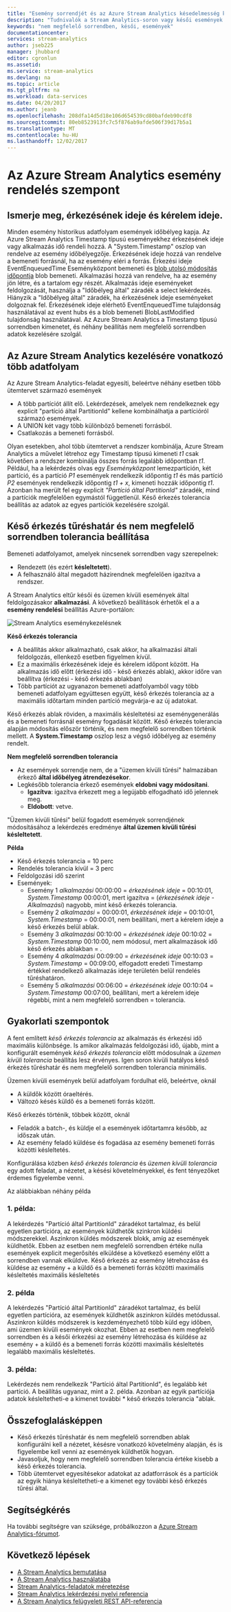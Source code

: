 ```yaml
---
title: "Esemény sorrendjét és az Azure Stream Analytics késedelmesség kezelése |} Microsoft Docs"
description: "Tudnivalók a Stream Analytics-soron vagy késői események adatfolyamban működéséről."
keywords: "nem megfelelő sorrendben, késői, események"
documentationcenter: 
services: stream-analytics
author: jseb225
manager: jhubbard
editor: cgronlun
ms.assetid: 
ms.service: stream-analytics
ms.devlang: na
ms.topic: article
ms.tgt_pltfrm: na
ms.workload: data-services
ms.date: 04/20/2017
ms.author: jeanb
ms.openlocfilehash: 208dfa14d5d18e106d654539cd80bafdeb90cdf8
ms.sourcegitcommit: 80eb8523913fc7c5f876ab9afde506f39d17b5a1
ms.translationtype: MT
ms.contentlocale: hu-HU
ms.lasthandoff: 12/02/2017
---
```

# <a name="azure-stream-analytics-event-order-consideration"></a>Az Azure Stream Analytics esemény rendelés szempont

## <a name="understand-arrival-time-and-application-time"></a>Ismerje meg, érkezésének ideje és kérelem ideje.

Minden esemény historikus adatfolyam események időbélyeg kapja. Az Azure Stream Analytics Timestamp típusú eseményekhez érkezésének ideje vagy alkalmazás idő rendeli hozzá. A "System.Timestamp" oszlop van rendelve az esemény időbélyegzője. Érkezésének ideje hozzá van rendelve a bemeneti forrásnál, ha az esemény eléri a forrás. Érkezési ideje EventEnqueuedTime Eseményközpont bemeneti és [blob utolsó módosítás időpontja](https://docs.microsoft.com/en-us/dotnet/api/microsoft.windowsazure.storage.blob.blobproperties.lastmodified?view=azurestorage-8.1.3) blob bemeneti. Alkalmazási hozzá van rendelve, ha az esemény jön létre, és a tartalom egy részét. Alkalmazás ideje eseményeket feldolgozását, használja a "Időbélyeg által" záradék a select lekérdezés. Hiányzik a "Időbélyeg által" záradék, ha érkezésének ideje eseményeket dolgoznak fel. Érkezésének ideje elérhető EventEnqueuedTime tulajdonság használatával az event hubs és a blob bemeneti BlobLastModified tulajdonság használatával. Az Azure Stream Analytics a Timestamp típusú sorrendben kimenetet, és néhány beállítás nem megfelelő sorrendben adatok kezelésére szolgál.


## <a name="azure-stream-analytics-handling-of-multiple-streams"></a>Az Azure Stream Analytics kezelésére vonatkozó több adatfolyam

Az Azure Stream Analytics-feladat egyesíti, beleértve néhány esetben több ütemtervet származó események

* A több partíciót állít elő. Lekérdezések, amelyek nem rendelkeznek egy explicit "partíció által PartitionId" kellene kombinálhatja a partícióról származó események.
* A UNION két vagy több különböző bemeneti forrásból.
* Csatlakozás a bemeneti forrásból.

Olyan esetekben, ahol több ütemtervet a rendszer kombinálja, Azure Stream Analytics a művelet létrehoz egy Timestamp típusú kimeneti *t1* csak követően a rendszer kombinálja összes forrás legalább időpontban *t1*.
Például, ha a lekérdezés olvas egy *Eseményközpont* lemezpartíción, két partíció, és a partíció *P1* események rendelkezik időpontig *t1* és más partíció  *P2* események rendelkezik időpontig *t1 + x*, kimeneti hozzák időpontig *t1*.
Azonban ha merült fel egy explicit *"Partíció által PartitionId"* záradék, mind a partíciók megfelelően egymástól függetlenül.
Késő érkezés tolerancia beállítás az adatok az egyes partíciók kezelésére szolgál.

## <a name="configuring-late-arrival-tolerance-and-out-of-order-tolerance"></a>Késő érkezés tűréshatár és nem megfelelő sorrendben tolerancia beállítása
Bemeneti adatfolyamot, amelyek nincsenek sorrendben vagy szerepelnek:
* Rendezett (és ezért **késleltetett**).
* A felhasználó által megadott házirendnek megfelelően igazítva a rendszer.

A Stream Analytics eltűr késői és üzemen kívüli események által feldolgozásakor **alkalmazási**. A következő beállítások érhetők el a a **esemény rendelési** beállítás Azure-portálon: 

![Stream Analytics eseménykezelésnek](media/stream-analytics-event-handling/stream-analytics-event-handling.png)

**Késő érkezés tolerancia**
* A beállítás akkor alkalmazható, csak akkor, ha alkalmazási általi feldolgozás, ellenkező esetben figyelmen kívül.
* Ez a maximális érkezésének ideje és kérelem időpont között. Ha alkalmazás idő előtt (érkezési idő - késő érkezés ablak), akkor időre van beállítva (érkezési - késő érkezés ablakban)
* Több partíciót az ugyanazon bemeneti adatfolyamból vagy több bemeneti adatfolyam együttesen együtt, késő érkezés tolerancia az a maximális időtartam minden partíció megvárja-e az új adatokat. 

Késő érkezés ablak röviden, a maximális késleltetési az eseménygenerálás és a bemeneti forrásnál esemény fogadását között.
Késő érkezés tolerancia alapján módosítás először történik, és nem megfelelő sorrendben történik mellett. A **System.Timestamp** oszlop lesz a végső időbélyeg az esemény rendelt.

**Nem megfelelő sorrendben tolerancia**
* Az események sorrendje nem, de a "üzemen kívüli tűrési" halmazában érkező **által időbélyeg átrendezésekor**. 
* Legkésőbb tolerancia érkező események **eldobni vagy módosítani**.
    * **Igazítva**: igazítva érkezett meg a legújabb elfogadható idő jelennek meg. 
    * **Eldobott**: vetve.

"Üzemen kívüli tűrési" belül fogadott események sorrendjének módosításához a lekérdezés eredménye **által üzemen kívüli tűrési késleltetett**.

**Példa**

* Késő érkezés tolerancia = 10 perc<br/>
* Rendelés tolerancia kívül = 3 perc<br/>
* Feldolgozási idő szerint<br/>
* Események:
   * Esemény 1 _alkalmazási_ 00:00:00 = _érkezésének ideje_ = 00:10:01, _System.Timestamp_ 00:00:01, mert igazítva = (_érkezésének ideje_  -  _Alkalmazási_) nagyobb, mint késő érkezés tolerancia.
   * Esemény 2 _alkalmazási_ = 00:00:01, _érkezésének ideje_ = 00:10:01, _System.Timestamp_ = 00:00:01, nem beállítani, mert a kérelem ideje a késő érkezés belül ablak.
   * Esemény 3 _alkalmazási_ 00:10:00 = _érkezésének ideje_ 00:10:02 = _System.Timestamp_ 00:10:00, nem módosul, mert alkalmazások idő késő érkezés ablakban = .
   * Esemény 4 _alkalmazási_ 00:09:00 = _érkezésének ideje_ 00:10:03 = _System.Timestamp_ = 00:09:00, elfogadott eredeti Timestamp értékkel rendelkező alkalmazás ideje területén belül rendelés tűréshatáron.
   * Esemény 5 _alkalmazási_ 00:06:00 = _érkezésének ideje_ 00:10:04 = _System.Timestamp_ 00:07:00, beállítani, mert a kérelem ideje régebbi, mint a nem megfelelő sorrendben = tolerancia.

## <a name="practical-considerations"></a>Gyakorlati szempontok
A fent említett *késő érkezés tolerancia* az alkalmazás és érkezési idő maximális különbsége.
Is amikor alkalmazás feldolgozási idő, újabb, mint a konfigurált események *késő érkezés tolerancia* előtt módosulnak a *üzemen kívüli tolerancia* beállítás lesz érvényes. Igen soron kívüli hatályos késő érkezés tűréshatár és nem megfelelő sorrendben tolerancia minimális.

Üzemen kívüli események belül adatfolyam fordulhat elő, beleértve, oknál
* A küldők között óraeltérés.
* Változó késés küldő és a bemeneti forrás között.

Késő érkezés történik, többek között, oknál
* Feladók a batch-, és küldje el a események időtartamra később, az időszak után.
* Az esemény feladó küldése és fogadása az esemény bemeneti forrás közötti késleltetés.

Konfigurálása közben *késő érkezés tolerancia* és *üzemen kívüli tolerancia* egy adott feladat, a nézetet, a késési követelményekkel, és fent tényezőket érdemes figyelembe venni.

Az alábbiakban néhány példa

### <a name="example-1"></a>1. példa: 
A lekérdezés "Partíció által PartitionId" záradékot tartalmaz, és belül egyetlen partícióra, az események küldhetők szinkron küldési módszerekkel. Aszinkron küldés módszerek blokk, amíg az események küldhetők.
Ebben az esetben nem megfelelő sorrendben értéke nulla események explicit megerősítés elküldése a következő esemény előtt a sorrendben vannak elküldve. Késő érkezés az esemény létrehozása és küldése az esemény + a küldő és a bemeneti forrás közötti maximális késleltetés maximális késleltetés

### <a name="example-2"></a>2. példa
A lekérdezés "Partíció által PartitionId" záradékot tartalmaz, és belül egyetlen partícióra, az események küldhetők aszinkron küldés metódussal. Aszinkron küldés módszerek is kezdeményezhető több küld egy időben, ami üzemen kívüli események okozhat.
Ebben az esetben nem megfelelő sorrendben és a késői érkezési az esemény létrehozása és küldése az esemény + a küldő és a bemeneti forrás közötti maximális késleltetés legalább maximális késleltetés.

### <a name="example-3"></a>3. példa:
Lekérdezés nem rendelkezik "Partíció által PartitionId", és legalább két partíció.
A beállítás ugyanaz, mint a 2. példa. Azonban az egyik partíciója adatok késleltetheti-e a kimenet további * késő érkezés tolerancia "ablak.

## <a name="to-summarize"></a>Összefoglalásképpen
* Késő érkezés tűréshatár és nem megfelelő sorrendben ablak konfigurálni kell a nézetet, késésre vonatkozó követelmény alapján, és is figyelembe kell venni az események küldhetők hogyan.
* Javasoljuk, hogy nem megfelelő sorrendben tolerancia értéke kisebb a késő érkezés tolerancia.
* Több ütemtervet egyesítésekor adatokat az adatforrások és a partíciók az egyik hiánya késleltetheti-e a kimenet egy további késő érkezés tűrési által.

## <a name="get-help"></a>Segítségkérés
Ha további segítségre van szüksége, próbálkozzon a [Azure Stream Analytics-fórumot](https://social.msdn.microsoft.com/Forums/en-US/home?forum=AzureStreamAnalytics).

## <a name="next-steps"></a>Következő lépések
* [A Stream Analytics bemutatása](stream-analytics-introduction.md)
* [A Stream Analytics használatába](stream-analytics-real-time-fraud-detection.md)
* [Stream Analytics-feladatok méretezése](stream-analytics-scale-jobs.md)
* [Stream Analytics lekérdezési nyelvi referencia](https://msdn.microsoft.com/library/azure/dn834998.aspx)
* [A Stream Analytics felügyeleti REST API-referencia](https://msdn.microsoft.com/library/azure/dn835031.aspx)
